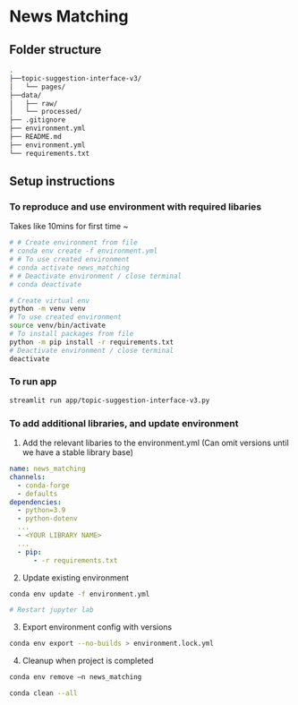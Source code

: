 # News Matching

## Folder structure
```bash
.
├──topic-suggestion-interface-v3/
│   └── pages/
├──data/
│   ├── raw/
│   └── processed/
├── .gitignore
├── environment.yml
├── README.md
├── environment.yml
└── requirements.txt
```

## Setup instructions

### To reproduce and use environment with required libaries
Takes like 10mins for first time ~
```bash
# # Create environment from file
# conda env create -f environment.yml
# # To use created environment
# conda activate news_matching
# # Deactivate environment / close terminal
# conda deactivate

# Create virtual env
python -m venv venv
# To use created environment
source venv/bin/activate
# To install packages from file
python -m pip install -r requirements.txt
# Deactivate environment / close terminal
deactivate
```

### To run app
```bash
streamlit run app/topic-suggestion-interface-v3.py
```

### To add additional libraries, and update environment

1. Add the relevant libaries to the environment.yml (Can omit versions until we have a stable library base)
```yaml
name: news_matching
channels:
  - conda-forge
  - defaults
dependencies:
  - python=3.9
  - python-dotenv
  ...
  - <YOUR LIBRARY NAME>
  ...
  - pip:
      - -r requirements.txt
```

2. Update existing environment
```bash
conda env update -f environment.yml

# Restart jupyter lab
```

3. Export environment config with versions
```bash
conda env export --no-builds > environment.lock.yml
```

4. Cleanup when project is completed
```bash
conda env remove –n news_matching

conda clean --all
```